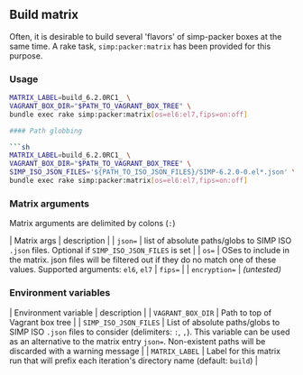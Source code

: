 ## Build matrix

Often, it is desirable to build several 'flavors' of simp-packer boxes at the
same time. A rake task, `simp:packer:matrix` has been provided for this purpose.




### Usage

```sh
MATRIX_LABEL=build_6.2.0RC1_ \
VAGRANT_BOX_DIR="$PATH_TO_VAGRANT_BOX_TREE" \
bundle exec rake simp:packer:matrix[os=el6:el7,fips=on:off]

#### Path globbing

```sh
MATRIX_LABEL=build_6.2.0RC1_ \
VAGRANT_BOX_DIR="$PATH_TO_VAGRANT_BOX_TREE" \
SIMP_ISO_JSON_FILES='${PATH_TO_ISO_JSON_FILES}/SIMP-6.2.0-0.el*.json' \
bundle exec rake simp:packer:matrix[os=el6:el7,fips=on:off]
```

### Matrix arguments

Matrix arguments are delimited by colons (`:`)

| Matrix args   |  description |
| `json=`       | list of absolute paths/globs to SIMP ISO `.json` files.  Optional if `SIMP_ISO_JSON_FILES` is set  |
| `os=`         | OSes to include in the matrix.  json files will be filtered out if they do no match one of these values.  Supported arguments: `el6`, `el7`
| `fips=`       |
| `encryption=` | _(untested)_


### Environment variables

| Environment variable | description |
| `VAGRANT_BOX_DIR`     | Path to top of Vagrant box tree |
| `SIMP_ISO_JSON_FILES` | List of absolute paths/globs to SIMP ISO `.json` files to consider (delimiters: `:`, `,`).  This variable can be used as an alternative to the matrix entry `json=`.  Non-existent paths will be discarded with a warning message |
| `MATRIX_LABEL`        | Label for this matrix run that will prefix each iteration's directory name (default: `build`) |


